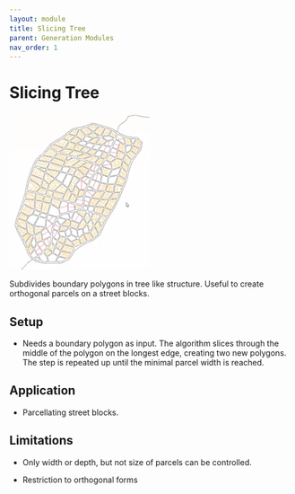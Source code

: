 ```yaml
---
layout: module
title: Slicing Tree
parent: Generation Modules
nav_order: 1
---
```

# Slicing Tree

![](../img/slicing-tree-1.png)

Subdivides boundary polygons in tree like structure. Useful to create orthogonal parcels on a street blocks.

## Setup

* Needs a boundary polygon as input. The algorithm slices through the middle of the polygon on the longest edge, creating two new polygons. The step is repeated up until the minimal parcel width is reached.

## Application

* Parcellating street blocks.

## Limitations

* Only width or depth, but not size of parcels can be controlled.

* Restriction to orthogonal forms
